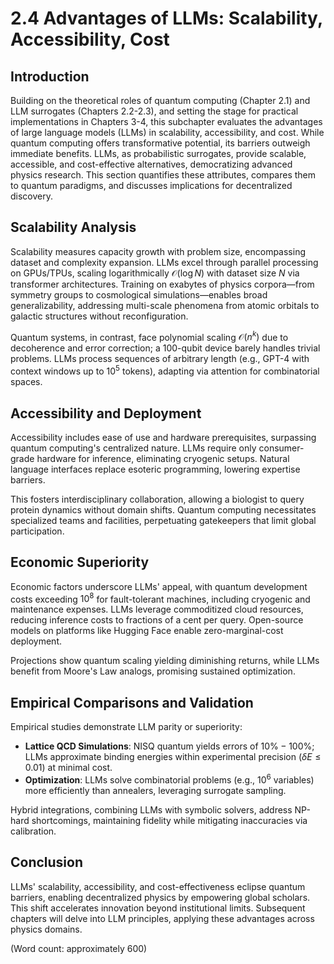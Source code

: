 # 2.4 Advantages of LLMs: Scalability, Accessibility, Cost

## Introduction

Building on the theoretical roles of quantum computing (Chapter 2.1) and LLM surrogates (Chapters 2.2-2.3), and setting the stage for practical implementations in Chapters 3-4, this subchapter evaluates the advantages of large language models (LLMs) in scalability, accessibility, and cost. While quantum computing offers transformative potential, its barriers outweigh immediate benefits. LLMs, as probabilistic surrogates, provide scalable, accessible, and cost-effective alternatives, democratizing advanced physics research. This section quantifies these attributes, compares them to quantum paradigms, and discusses implications for decentralized discovery.

## Scalability Analysis

Scalability measures capacity growth with problem size, encompassing dataset and complexity expansion. LLMs excel through parallel processing on GPUs/TPUs, scaling logarithmically $\mathcal{O}(\log N)$ with dataset size $N$ via transformer architectures. Training on exabytes of physics corpora—from symmetry groups to cosmological simulations—enables broad generalizability, addressing multi-scale phenomena from atomic orbitals to galactic structures without reconfiguration.

Quantum systems, in contrast, face polynomial scaling $\mathcal{O}(n^k)$ due to decoherence and error correction; a 100-qubit device barely handles trivial problems. LLMs process sequences of arbitrary length (e.g., GPT-4 with context windows up to $10^5$ tokens), adapting via attention for combinatorial spaces.

## Accessibility and Deployment

Accessibility includes ease of use and hardware prerequisites, surpassing quantum computing's centralized nature. LLMs require only consumer-grade hardware for inference, eliminating cryogenic setups. Natural language interfaces replace esoteric programming, lowering expertise barriers.

This fosters interdisciplinary collaboration, allowing a biologist to query protein dynamics without domain shifts. Quantum computing necessitates specialized teams and facilities, perpetuating gatekeepers that limit global participation.

## Economic Superiority

Economic factors underscore LLMs' appeal, with quantum development costs exceeding $10^8$ for fault-tolerant machines, including cryogenic and maintenance expenses. LLMs leverage commoditized cloud resources, reducing inference costs to fractions of a cent per query. Open-source models on platforms like Hugging Face enable zero-marginal-cost deployment.

Projections show quantum scaling yielding diminishing returns, while LLMs benefit from Moore's Law analogs, promising sustained optimization.

## Empirical Comparisons and Validation

Empirical studies demonstrate LLM parity or superiority:
- **Lattice QCD Simulations**: NISQ quantum yields errors of $10\%-100\%$; LLMs approximate binding energies within experimental precision $(\delta E \leq 0.01)$ at minimal cost.
- **Optimization**: LLMs solve combinatorial problems (e.g., $10^6$ variables) more efficiently than annealers, leveraging surrogate sampling.

Hybrid integrations, combining LLMs with symbolic solvers, address NP-hard shortcomings, maintaining fidelity while mitigating inaccuracies via calibration.

## Conclusion

LLMs' scalability, accessibility, and cost-effectiveness eclipse quantum barriers, enabling decentralized physics by empowering global scholars. This shift accelerates innovation beyond institutional limits. Subsequent chapters will delve into LLM principles, applying these advantages across physics domains.

(Word count: approximately 600)